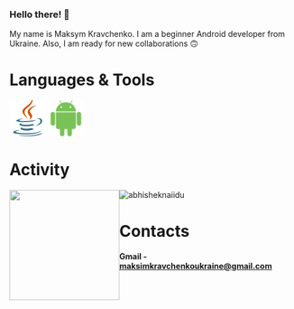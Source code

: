 ### Hello there! 👋

My name is Maksym Kravchenko. I am a beginner Android developer from Ukraine. Also, I am ready for new collaborations 🙃


# Languages & Tools 

<code><img height="64" src="https://raw.githubusercontent.com/github/explore/80688e429a7d4ef2fca1e82350fe8e3517d3494d/topics/java/java.png"></code>
<code><img height="64" src="https://raw.githubusercontent.com/github/explore/80688e429a7d4ef2fca1e82350fe8e3517d3494d/topics/android/android.png"></code>


# Activity

<p align="left"> <img align="left" width="195" height="195" src="https://avatars.githubusercontent.com/masssimeliano">  
<p align="left"> <img src="https://github-readme-stats.vercel.app/api?username=masssimeliano&show_icons=true&theme=tokyonight" alt="abhisheknaiidu" />


# Contacts

**Gmail - maksimkravchenkoukraine@gmail.com**
